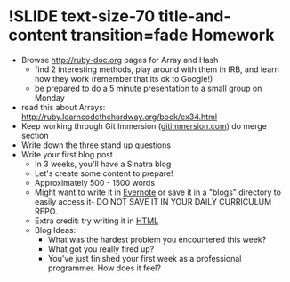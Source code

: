 !SLIDE text-size-70 title-and-content transition=fade
Homework
========
+ Browse http://ruby-doc.org pages for Array and Hash
  + find 2 interesting methods, play around with them in IRB, and learn how they work (remember that its ok to Google!)
  + be prepared to do a 5 minute presentation to a small group on Monday
+ read this about Arrays: http://ruby.learncodethehardway.org/book/ex34.html
+ Keep working through Git Immersion ([gitimmersion.com](http://gitimmersion.com))  do merge section
+ Write down the three stand up questions
+ Write your first blog post
  - In 3 weeks, you'll have a Sinatra blog
  - Let's create some content to prepare!
  - Approximately 500 - 1500 words
  - Might want to write it in [Evernote](http://evernote.com) or save it in 
  a "blogs" directory to easily access it- DO NOT SAVE IT IN YOUR DAILY CURRICULUM REPO.
  - Extra credit: try writing it in [HTML](https://developer.mozilla.org/en-US/docs/Web/Guide/HTML/Introduction)
  - Blog Ideas:
    - What was the hardest problem you encountered this week?
    - What got you really fired up?
    - You've just finished your first week as a professional programmer. How does it feel?
